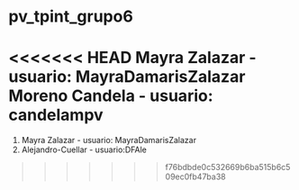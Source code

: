# pv_tpint_grupo6

<<<<<<< HEAD
Mayra Zalazar - usuario: MayraDamarisZalazar
Moreno Candela - usuario: candelampv
=======
1. Mayra Zalazar - usuario: MayraDamarisZalazar
2. Alejandro-Cuellar - usuario:DFAle
>>>>>>> f76bdbde0c532669b6ba515b6c509ec0fb47ba38
